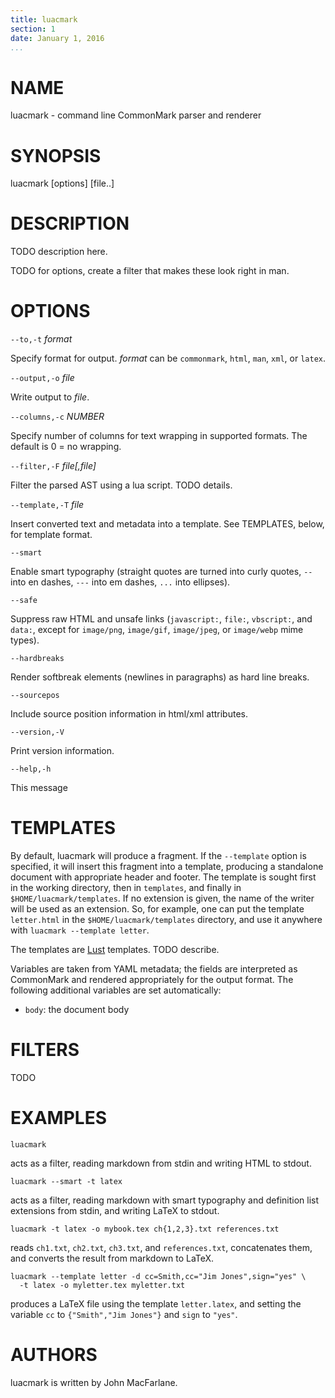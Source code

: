 ```yaml
---
title: luacmark
section: 1
date: January 1, 2016
...
```


# NAME

luacmark - command line CommonMark parser and renderer

# SYNOPSIS

luacmark [options] [file..]

# DESCRIPTION

TODO description here.

TODO for options, create a filter that makes these look right in
man.

# OPTIONS

`--to,-t` *format*

  Specify format for output.
  *format* can be `commonmark`, `html`, `man`, `xml`, or `latex`.

`--output,-o` *file*

  Write output to *file*.

`--columns,-c` *NUMBER*

  Specify number of columns for text wrapping in supported
  formats.  The default is 0 = no wrapping.

`--filter,-F` *file[,file]*

  Filter the parsed AST using a lua script.  TODO details.

`--template,-T` *file*

  Insert converted text and metadata into a template.  See TEMPLATES,
  below, for template format.

`--smart`

  Enable smart typography (straight quotes are turned into
  curly quotes, `--` into en dashes, `---` into em dashes,
  `...` into ellipses).

`--safe`

  Suppress raw HTML and unsafe links (`javascript:`, `file:`,
  `vbscript:`, and `data:`, except for `image/png`, `image/gif`,
  `image/jpeg`, or `image/webp` mime types).

`--hardbreaks`

  Render softbreak elements (newlines in paragraphs) as hard
  line breaks.

`--sourcepos`

  Include source position information in html/xml attributes.

`--version,-V`

  Print version information.

`--help,-h`

  This message

# TEMPLATES

By default, luacmark will produce a fragment.  If the
`--template` option is specified, it will insert
this fragment into a template, producing a standalone document with
appropriate header and footer.  The template is
sought first in the working directory, then in
`templates`, and finally in `$HOME/luacmark/templates`. If no
extension is given, the name of the writer will be used as an
extension. So, for example, one can put the template `letter.html`
in the `$HOME/luacmark/templates` directory, and use it anywhere
with `luacmark --template letter`.

The templates are [Lust](https://github.com/weshoke/Lust) templates.
TODO describe.

Variables are taken from YAML metadata; the fields are interpreted
as CommonMark and rendered appropriately for the output format.
The following additional variables are set automatically:

* `body`: the document body

# FILTERS

TODO

# EXAMPLES

    luacmark

acts as a filter, reading markdown from stdin and writing
HTML to stdout.

    luacmark --smart -t latex

acts as a filter, reading markdown with smart typography
and definition list extensions from stdin, and writing
LaTeX to stdout.

    luacmark -t latex -o mybook.tex ch{1,2,3}.txt references.txt

reads `ch1.txt`, `ch2.txt`, `ch3.txt`, and `references.txt`,
concatenates them, and converts the result from markdown to LaTeX.

    luacmark --template letter -d cc=Smith,cc="Jim Jones",sign="yes" \
      -t latex -o myletter.tex myletter.txt

produces a LaTeX file using the template `letter.latex`,
and setting the variable `cc` to `{"Smith","Jim Jones"}`
and `sign` to `"yes"`.

# AUTHORS

luacmark is written by John MacFarlane.

